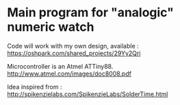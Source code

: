 # Main program for "analogic" numeric watch

 Code will work with my own design, available :
 https://oshpark.com/shared_projects/29Yy2Qri

 Microcontroller is an Atmel ATTiny88.
 http://www.atmel.com/images/doc8008.pdf
 
 Idea inspired from : 
 http://spikenzielabs.com/SpikenzieLabs/SolderTime.html